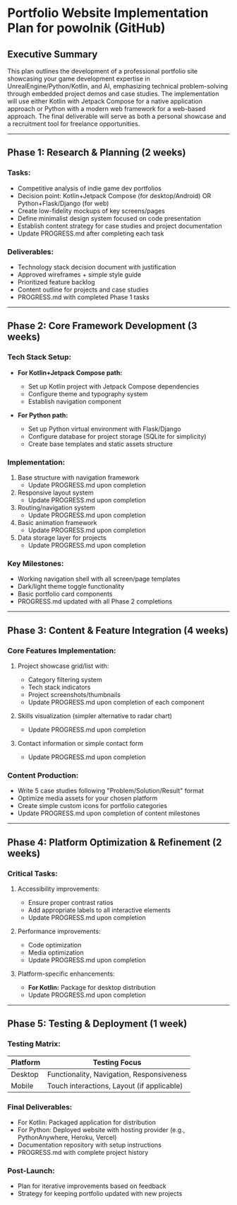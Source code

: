 # Portfolio Website Implementation Plan for powolnik (GitHub)

## Executive Summary
This plan outlines the development of a professional portfolio site showcasing your game development expertise in UnrealEngine/Python/Kotlin, and AI, emphasizing technical problem-solving through embedded project demos and case studies. The implementation will use either Kotlin with Jetpack Compose for a native application approach or Python with a modern web framework for a web-based approach. The final deliverable will serve as both a personal showcase and a recruitment tool for freelance opportunities.

---

## Phase 1: Research & Planning (2 weeks)

### Tasks:
- Competitive analysis of indie game dev portfolios
- Decision point: Kotlin+Jetpack Compose (for desktop/Android) OR Python+Flask/Django (for web)
- Create low-fidelity mockups of key screens/pages
- Define minimalist design system focused on code presentation
- Establish content strategy for case studies and project documentation
- Update PROGRESS.md after completing each task

### Deliverables:
- Technology stack decision document with justification
- Approved wireframes + simple style guide
- Prioritized feature backlog
- Content outline for projects and case studies
- PROGRESS.md with completed Phase 1 tasks

---

## Phase 2: Core Framework Development (3 weeks)

### Tech Stack Setup:
- **For Kotlin+Jetpack Compose path:**
  - Set up Kotlin project with Jetpack Compose dependencies
  - Configure theme and typography system
  - Establish navigation component
  
- **For Python path:**
  - Set up Python virtual environment with Flask/Django
  - Configure database for project storage (SQLite for simplicity)
  - Create base templates and static assets structure

### Implementation:
1. Base structure with navigation framework
   - Update PROGRESS.md upon completion
2. Responsive layout system
   - Update PROGRESS.md upon completion
3. Routing/navigation system
   - Update PROGRESS.md upon completion
4. Basic animation framework
   - Update PROGRESS.md upon completion
5. Data storage layer for projects
   - Update PROGRESS.md upon completion

### Key Milestones:
- Working navigation shell with all screen/page templates
- Dark/light theme toggle functionality
- Basic portfolio card components
- PROGRESS.md updated with all Phase 2 completions

---

## Phase 3: Content & Feature Integration (4 weeks)

### Core Features Implementation:
1. Project showcase grid/list with:
   - Category filtering system
   - Tech stack indicators
   - Project screenshots/thumbnails
   - Update PROGRESS.md upon completion of each component
   
2. Skills visualization (simpler alternative to radar chart)
   - Update PROGRESS.md upon completion
   
3. Contact information or simple contact form
   - Update PROGRESS.md upon completion

### Content Production:
- Write 5 case studies following "Problem/Solution/Result" format
- Optimize media assets for your chosen platform
- Create simple custom icons for portfolio categories
- Update PROGRESS.md upon completion of content milestones

---

## Phase 4: Platform Optimization & Refinement (2 weeks)

### Critical Tasks:
1. Accessibility improvements:
   - Ensure proper contrast ratios
   - Add appropriate labels to all interactive elements
   - Update PROGRESS.md upon completion
   
2. Performance improvements:
   - Code optimization
   - Media optimization
   - Update PROGRESS.md upon completion
   
3. Platform-specific enhancements:
   - **For Kotlin:** Package for desktop distribution
   - Update PROGRESS.md upon completion

---

## Phase 5: Testing & Deployment (1 week)

### Testing Matrix:
| Platform | Testing Focus |
|----------|--------------|
| Desktop  | Functionality, Navigation, Responsiveness |
| Mobile   | Touch interactions, Layout (if applicable) |

### Final Deliverables:
- For Kotlin: Packaged application for distribution
- For Python: Deployed website with hosting provider (e.g., PythonAnywhere, Heroku, Vercel)
- Documentation repository with setup instructions
- PROGRESS.md with complete project history

### Post-Launch:
- Plan for iterative improvements based on feedback
- Strategy for keeping portfolio updated with new projects
